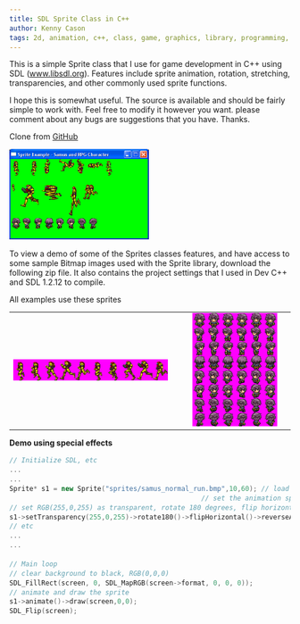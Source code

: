 ```yaml
---
title: SDL Sprite Class in C++
author: Kenny Cason
tags: 2d, animation, c++, class, game, graphics, library, programming, sdl, sprite
---
```


This is a simple Sprite class that I use for game development in C++ using SDL (<a href="http://www.libsdl.org/" target="_blank">www.libsdl.org</a>).
Features include sprite animation, rotation, stretching, transparencies, and other commonly used sprite functions.

I hope this is somewhat useful. The source is available and should be fairly simple to work with.
Feel free to modify it however you want. please comment about any bugs are suggestions that you have. Thanks.

Clone from <a href="https://github.com/kennycason/sdl_sprite">GitHub</a><br/>

<a href="/code/c/SDL/Sprite/sshot.PNG" target="_blank" ><img src="/code/c/SDL/Sprite/sshot.PNG" width="250" alt="SDL Sprite C++"/></a>

To view a demo of some of the Sprites classes features, and have access to some sample Bitmap images used with the Sprite library,  download the following zip file. It also contains the project settings that I used in Dev C++ and SDL 1.2.12 to compile.


All examples use these sprites
<table><tr><td><a href="/code/c/SDL/Sprite/samus_normal_run.bmp" target="_blank" ><img width="90%" src="/code/c/SDL/Sprite/samus_normal_run.bmp"  alt="SDL Sprite C++"/></a></td>
<td><a href="/code/c/SDL/Sprite/character.bmp" target="_blank" ><img width="90%" src="/code/c/SDL/Sprite/character.bmp"  alt="SDL Sprite C++"/></a></td></tr></table>

<b>Demo using special effects </b>


```{.cpp .numberLines startFrom="1"}
// Initialize SDL, etc
...
...
Sprite* s1 = new Sprite("sprites/samus_normal_run.bmp",10,60); // load a BMP that contains 10 frames
                                                // set the animation speed to 60 milliseconds
// set RGB(255,0,255) as transparent, rotate 180 degrees, flip horizontal and reverse animation
s1->setTransparency(255,0,255)->rotate180()->flipHorizontal()->reverseAnimation();
// etc
...
...

// Main loop
// clear background to black, RGB(0,0,0)
SDL_FillRect(screen, 0, SDL_MapRGB(screen->format, 0, 0, 0));
// animate and draw the sprite
s1->animate()->draw(screen,0,0);
SDL_Flip(screen);
```
